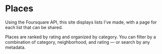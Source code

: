 # Places

Using the Foursquare API, this site displays lists I've made, with a page for each list that can be shared.

Places are ranked by rating and organized by category. You can filter by a combination of category, neighborhood, and rating — or search by any metadata.
